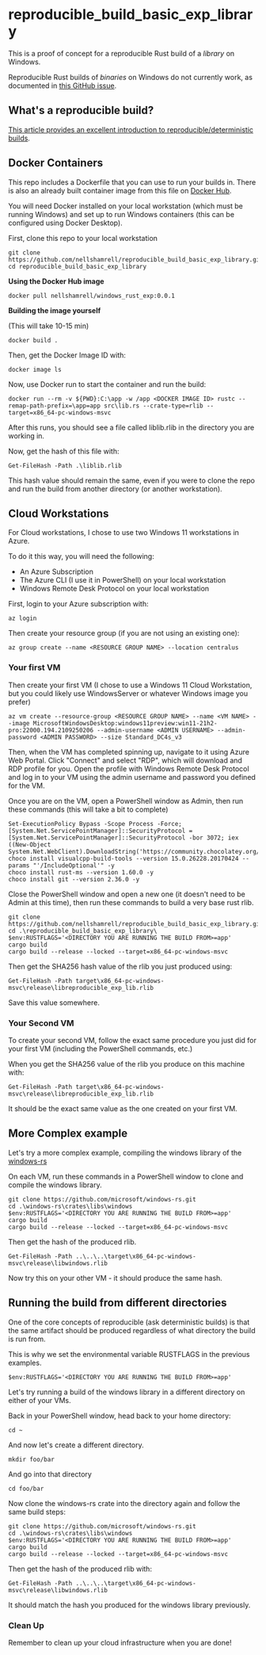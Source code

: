 # reproducible_build_basic_exp_library

This is a proof of concept for a reproducible Rust build of a _library_ on Windows.

Reproducible Rust builds of _binaries_ on Windows do not currently work, as documented in [this GitHub issue](https://github.com/rust-lang/rust/issues/88982).

## What's a reproducible build?

[This article provides an excellent introduction to reproducible/deterministic builds](https://blog.conan.io/2019/09/02/Deterministic-builds-with-C-C++.html).

## Docker Containers

This repo includes a Dockerfile that you can use to run your builds in. There is also an already built container image from this file on [Docker Hub](https://hub.docker.com/repository/docker/nellshamrell/windows_rust_exp).

You will need Docker installed on your local workstation (which must be running Windows) and set up to run Windows containers (this can be configured using Docker Desktop).

First, clone this repo to your local workstation

```
git clone https://github.com/nellshamrell/reproducible_build_basic_exp_library.git
cd reproducible_build_basic_exp_library
```

**Using the Docker Hub image**

```
docker pull nellshamrell/windows_rust_exp:0.0.1
```

**Building the image yourself**

(This will take 10-15 min)

```
docker build .
```

Then, get the Docker Image ID with:

```
docker image ls
```

Now, use Docker run to start the container and run the build:

```
docker run --rm -v ${PWD}:C:\app -w /app <DOCKER IMAGE ID> rustc --remap-path-prefix=\app=app src\lib.rs --crate-type=rlib --target=x86_64-pc-windows-msvc
```

After this runs, you should see a file called liblib.rlib in the directory you are working in.

Now, get the hash of this file with: 

```
Get-FileHash -Path .\liblib.rlib
```

This hash value should remain the same, even if you were to clone the repo and run the build from another directory (or another workstation).

## Cloud Workstations

For Cloud workstations, I chose to use two Windows 11 workstations in Azure.

To do it this way, you will need the following:
* An Azure Subscription
* The Azure CLI (I use it in PowerShell) on your local workstation
* Windows Remote Desk Protocol on your local workstation

First, login to your Azure subscription with:

```
az login
```

Then create your resource group (if you are not using an existing one):

```
az group create --name <RESOURCE GROUP NAME> --location centralus
```

### Your first VM

Then create your first VM (I chose to use a Windows 11 Cloud Workstation, but you could likely use WindowsServer or whatever Windows image you prefer)

```
az vm create --resource-group <RESOURCE GROUP NAME> --name <VM NAME> --image MicrosoftWindowsDesktop:windows11preview:win11-21h2-pro:22000.194.2109250206 --admin-username <ADMIN USERNAME> --admin-password <ADMIN PASSWORD> --size Standard_DC4s_v3 
```

Then, when the VM has completed spinning up, navigate to it using Azure Web Portal. Click "Connect" and select "RDP", which will download and RDP profile for you. Open the profile with Windows Remote Desk Protocol and log in to your VM using the admin username and password you defined for the VM.

Once you are on the VM, open a PowerShell window as Admin, then run these commands (this will take a bit to complete)

```
Set-ExecutionPolicy Bypass -Scope Process -Force; [System.Net.ServicePointManager]::SecurityProtocol = [System.Net.ServicePointManager]::SecurityProtocol -bor 3072; iex ((New-Object System.Net.WebClient).DownloadString('https://community.chocolatey.org/install.ps1'))
choco install visualcpp-build-tools --version 15.0.26228.20170424 --params "'/IncludeOptional'" -y
choco install rust-ms --version 1.60.0 -y
choco install git --version 2.36.0 -y
```

Close the PowerShell window and open a new one (it doesn't need to be Admin at this time), then run these commands to build a very base rust rlib.

```
git clone https://github.com/nellshamrell/reproducible_build_basic_exp_library.git
cd .\reproducible_build_basic_exp_library\
$env:RUSTFLAGS='<DIRECTORY YOU ARE RUNNING THE BUILD FROM>=app'
cargo build
cargo build --release --locked --target=x86_64-pc-windows-msvc
```

Then get the SHA256 hash value of the rlib you just produced using:

```
Get-FileHash -Path target\x86_64-pc-windows-msvc\release\libreproducible_exp_lib.rlib
```

Save this value somewhere.

### Your Second VM

To create your second VM, follow the exact same procedure you just did for your first VM (including the PowerShell commands, etc.)

When you get the SHA256 value of the rlib you produce on this machine with:

```
Get-FileHash -Path target\x86_64-pc-windows-msvc\release\libreproducible_exp_lib.rlib
```

It should be the exact same value as the one created on your first VM.

## More Complex example

Let's try a more complex example, compiling the windows library of the [windows-rs](https://github.com/microsoft/windows-rs.git)

On each VM, run these commands in a PowerShell window to clone and compile the windows library.

```
git clone https://github.com/microsoft/windows-rs.git
cd .\windows-rs\crates\libs\windows
$env:RUSTFLAGS='<DIRECTORY YOU ARE RUNNING THE BUILD FROM>=app'
cargo build
cargo build --release --locked --target=x86_64-pc-windows-msvc
```

Then get the hash of the produced rlib.

```
Get-FileHash -Path ..\..\..\target\x86_64-pc-windows-msvc\release\libwindows.rlib
```

Now try this on your other VM - it should produce the same hash.

## Running the build from different directories

One of the core concepts of reproducible (ask deterministic builds) is that the same artifact should be produced regardless of what directory the build is run from.

This is why we set the environmental variable RUSTFLAGS in the previous examples.

```
$env:RUSTFLAGS='<DIRECTORY YOU ARE RUNNING THE BUILD FROM>=app'
```

Let's try running a build of the windows library in a different directory on either of your VMs.

Back in your PowerShell window, head back to your home directory:

```
cd ~
```

And now let's create a different directory.

```
mkdir foo/bar
```

And go into that directory

```
cd foo/bar
```

Now clone the windows-rs crate into the directory again and follow the same build steps:

```
git clone https://github.com/microsoft/windows-rs.git
cd .\windows-rs\crates\libs\windows
$env:RUSTFLAGS='<DIRECTORY YOU ARE RUNNING THE BUILD FROM>=app'
cargo build
cargo build --release --locked --target=x86_64-pc-windows-msvc
```

Then get the hash of the produced rlib with:

```
Get-FileHash -Path ..\..\..\target\x86_64-pc-windows-msvc\release\libwindows.rlib
```

It should match the hash you produced for the windows library previously.

### Clean Up

Remember to clean up your cloud infrastructure when you are done!
